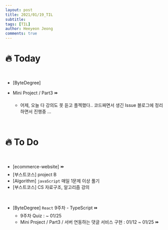 ```yaml
---
layout: post
title: 2021/01/19_TIL
subtitle:
tags: [TIL]
author: Heeyeon Jeong
comments: true
---
```


# 🔥 Today

<br>

-   [ByteDegree]

-   Mini Project / Part3 ⏩
    -   어제, 오늘 다 강의도 못 듣고 플젝했다.. 코드짜면서 생긴 Issue 블로그에 정리하면서 진행중 ...

<br>

# 🔥 To Do

<br>

-   [ecommerce-website] ⏩
-   [부스트코스] project B
-   [Algorithm] `javaScript` 매일 1문제 이상 풀기
-   [부스트코스] CS 자료구조, 알고리즘 강의

<br>

-   [ByteDegree] `React` 9주차 - TypeScript ⏩
    -   9주차 Quiz : ~ 01/25
    -   Mini Project / Part3 / 서버 연동하는 댓글 서비스 구현 : 01/12 ~ 01/25 ⏩
